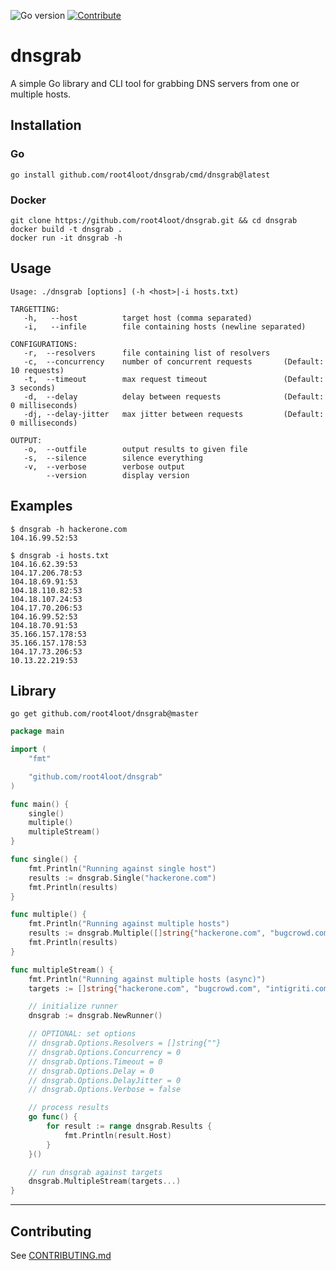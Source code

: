 ![Go version](https://img.shields.io/badge/Go-v1.19-blue.svg) [![Contribute](https://img.shields.io/badge/Contribute-Welcome-green.svg)](CONTRIBUTING.md)

# dnsgrab

A simple Go library and CLI tool for grabbing DNS servers from one or multiple hosts.

## Installation

### Go
```
go install github.com/root4loot/dnsgrab/cmd/dnsgrab@latest
```

### Docker
```
git clone https://github.com/root4loot/dnsgrab.git && cd dnsgrab
docker build -t dnsgrab .
docker run -it dnsgrab -h
```

## Usage
```
Usage: ./dnsgrab [options] (-h <host>|-i hosts.txt)

TARGETTING:
   -h,   --host          target host (comma separated)
   -i,   --infile        file containing hosts (newline separated)

CONFIGURATIONS:
   -r,  --resolvers      file containing list of resolvers   
   -c,  --concurrency    number of concurrent requests       (Default: 10 requests)
   -t,  --timeout        max request timeout                 (Default: 3 seconds)
   -d,  --delay          delay between requests              (Default: 0 milliseconds)
   -dj, --delay-jitter   max jitter between requests         (Default: 0 milliseconds)

OUTPUT:
   -o,  --outfile        output results to given file
   -s,  --silence        silence everything
   -v,  --verbose        verbose output
        --version        display version
```

## Examples
```
$ dnsgrab -h hackerone.com
104.16.99.52:53
```

```
$ dnsgrab -i hosts.txt
104.16.62.39:53
104.17.206.78:53
104.18.69.91:53
104.18.110.82:53
104.18.107.24:53
104.17.70.206:53
104.16.99.52:53
104.18.70.91:53
35.166.157.178:53
35.166.157.178:53
104.17.73.206:53
10.13.22.219:53
```


## Library
```
go get github.com/root4loot/dnsgrab@master
```

```go
package main

import (
	"fmt"

	"github.com/root4loot/dnsgrab"
)

func main() {
	single()
	multiple()
	multipleStream()
}

func single() {
	fmt.Println("Running against single host")
	results := dnsgrab.Single("hackerone.com")
	fmt.Println(results)
}

func multiple() {
	fmt.Println("Running against multiple hosts")
	results := dnsgrab.Multiple([]string{"hackerone.com", "bugcrowd.com", "intigriti.com"})
	fmt.Println(results)
}

func multipleStream() {
	fmt.Println("Running against multiple hosts (async)")
	targets := []string{"hackerone.com", "bugcrowd.com", "intigriti.com"}

	// initialize runner
	dnsgrab := dnsgrab.NewRunner()

	// OPTIONAL: set options
	// dnsgrab.Options.Resolvers = []string{""}
	// dnsgrab.Options.Concurrency = 0
	// dnsgrab.Options.Timeout = 0
	// dnsgrab.Options.Delay = 0
	// dnsgrab.Options.DelayJitter = 0
	// dnsgrab.Options.Verbose = false

	// process results
	go func() {
		for result := range dnsgrab.Results {
			fmt.Println(result.Host)
		}
	}()

	// run dnsgrab against targets
	dnsgrab.MultipleStream(targets...)
}
```

---

## Contributing

See [CONTRIBUTING.md](CONTRIBUTING.md)
